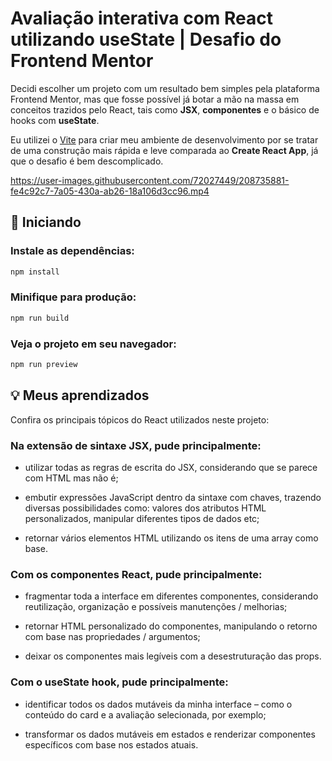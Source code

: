 # Avaliação interativa com React utilizando useState | Desafio do Frontend Mentor

Decidi escolher um projeto com um resultado bem simples pela plataforma Frontend Mentor, mas que fosse possível já botar a mão na massa em conceitos trazidos pelo React, tais como **JSX**, **componentes** e o básico de hooks com **useState**.

Eu utilizei o [Vite](https://vitejs.dev/) para criar meu ambiente de desenvolvimento por se tratar de uma construção mais rápida e leve comparada ao **Create React App**, já que o desafio é bem descomplicado.

https://user-images.githubusercontent.com/72027449/208735881-fe4c92c7-7a05-430a-ab26-18a106d3cc96.mp4

## 🚀 Iniciando

### Instale as dependências:
```bash
npm install
```

### Minifique para produção:
```bash
npm run build
```

### Veja o projeto em seu navegador:
```bash
npm run preview
```

## 💡 Meus aprendizados

Confira os principais tópicos do React utilizados neste projeto:

### Na extensão de sintaxe JSX, pude principalmente:

* utilizar todas as regras de escrita do JSX, considerando que se parece com HTML mas não é;

* embutir expressões JavaScript dentro da sintaxe com chaves, trazendo diversas possibilidades como: valores dos atributos HTML personalizados, manipular diferentes tipos de dados etc;

* retornar vários elementos HTML utilizando os itens de uma array como base.

### Com os componentes React, pude principalmente:

* fragmentar toda a interface em diferentes componentes, considerando reutilização, organização e possíveis manutenções / melhorias;

* retornar HTML personalizado do componentes, manipulando o retorno com base nas propriedades / argumentos;

* deixar os componentes mais legíveis com a desestruturação das props.

### Com o useState hook, pude principalmente:

* identificar todos os dados mutáveis da minha interface – como o conteúdo do card e a avaliação selecionada, por exemplo;

* transformar os dados mutáveis em estados e renderizar componentes específicos com base nos estados atuais.